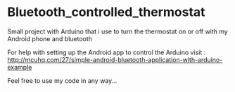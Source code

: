 # Bluetooth_controlled_thermostat
Small project with Arduino that i use to turn the thermostat on or off with my Android phone and bluetooth

For help with setting up the Android app to control the Arduino visit : http://mcuhq.com/27/simple-android-bluetooth-application-with-arduino-example

Feel free to use my code in any way...
